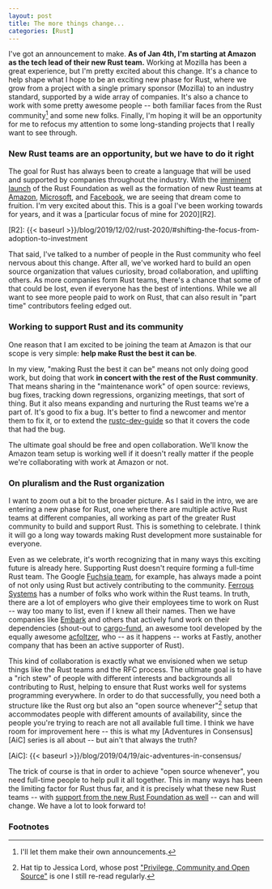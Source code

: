 ```yaml
---
layout: post
title: The more things change...
categories: [Rust]
---
```

I've got an announcement to make. **As of Jan 4th, I'm starting at Amazon as the tech lead of their new Rust team.** Working at Mozilla has been a great experience, but I'm pretty excited about this change. It's a chance to help shape what I hope to be an exciting new phase for Rust, where we grow from a project with a single primary sponsor (Mozilla) to an industry standard, supported by a wide array of companies. It's also a chance to work with some pretty awesome people -- both familiar faces from the Rust community[^not-my-cake-to-bake] and some new folks. Finally, I'm hoping it will be an opportunity for me to refocus my attention to some long-standing projects that I really want to see through.

[^not-my-cake-to-bake]: I'll let them make their own announcements.

### New Rust teams are an opportunity, but we have to do it right

The goal for Rust has always been to create a language that will be used and supported by companies throughout the industry. With the [imminent launch][rf] of the Rust Foundation as well as the formation of new Rust teams at [Amazon], [Microsoft], and [Facebook], we are seeing that dream come to fruition. I'm very excited about this. This is a goal I've been working towards for years, and it was a [particular focus of mine for 2020][R2]. 

[rf]: https://blog.rust-lang.org/2020/12/14/Next-steps-for-the-foundation-conversation.html
[Microsoft]: https://twitter.com/ryan_levick/status/1171830191804551168
[Facebook]: https://twitter.com/nadavrot/status/1319003839018614784?lang=en
[Embark]: https://twitter.com/repi/status/1294987596146384897
[Amazon]: https://aws.amazon.com/blogs/opensource/why-aws-loves-rust-and-how-wed-like-to-help/
[R2]: {{< baseurl >}}/blog/2019/12/02/rust-2020/#shifting-the-focus-from-adoption-to-investment

That said, I've talked to a number of people in the Rust community who feel nervous about this change. After all, we've worked hard to build an open source organization that values curiosity, broad collaboration, and uplifting others. As more companies form Rust teams, there's a chance that some of that could be lost, even if everyone has the best of intentions. While we all want to see more people paid to work on Rust, that can also result in "part time" contributors feeling edged out.

### Working to support Rust and its community

One reason that I am excited to be joining the team at Amazon is that our scope is very simple: **help make Rust the best it can be**.

In my view, "making Rust the best it can be" means not only doing good work, but doing that work **in concert with the rest of the Rust community**. That means sharing in the "maintenance work" of open source: reviews, bug fixes, tracking down regressions, organizing meetings, that sort of thing. But it also means expanding and nurturing the Rust teams we're a part of. It's good to fix a bug. It's better to find a newcomer and mentor them to fix it, or to extend the [rustc-dev-guide] so that it covers the code that had the bug.

The ultimate goal should be free and open collaboration. We'll know the Amazon team setup is working well if it doesn't really matter if the people we're collaborating with work at Amazon or not.

[rustc-dev-guide]: https://rustc-dev-guide.rust-lang.org/

### On pluralism and the Rust organization

I want to zoom out a bit to the broader picture. As I said in the intro, we are entering a new phase for Rust, one where there are multiple active Rust teams at different companies, all working as part of the greater Rust community to build and support Rust. This is something to celebrate. I think it will go a long way towards making Rust development more sustainable for everyone.

Even as we celebrate, it's worth recognizing that in many ways this exciting future is already here. Supporting Rust doesn't require forming a full-time Rust team. The Google [Fuchsia team], for example, has always made a point of not only using Rust but actively contributing to the community. [Ferrous Systems] has a number of folks who work within the Rust teams. In truth, there are a lot of employers who give their employees time to work on Rust -- way too many to list, even if I knew all their names. Then we have companies like [Embark] and others that actively fund work on their dependencies (shout-out to [cargo-fund](https://crates.io/crates/cargo-fund), an awesome tool developed by the equally awesome [acfoltzer](https://github.com/acfoltzer), who -- as it happens -- works at Fastly, another company that has been an active supporter of Rust).

[Fuchsia team]: https://fuchsia.dev/
[Ferrous Systems]: https://ferrous-systems.com/

This kind of collaboration is exactly what we envisioned when we setup things like the Rust teams and the RFC process. The ultimate goal is to have a "rich stew" of people with different interests and backgrounds all contributing to Rust, helping to ensure that Rust works well for systems programming everywhere. In order to do that successfully, you need both a structure like the Rust org but also an "open source whenever"[^jlord] setup that accommodates people with different amounts of availability, since the people you're trying to reach are not all available full time. I think we have room for improvement here -- this is what my [Adventures in Consensus][AiC] series is all about -- but ain't that always the truth?

[^jlord]: Hat tip to Jessica Lord, whose post ["Privilege, Community and Open Source"](http://jlord.us/blog/osos-talk.html) is one I still re-read regularly.

[AiC]: {{< baseurl >}}/blog/2019/04/19/aic-adventures-in-consensus/

The trick of course is that in order to achieve "open source whenever", you need full-time people to help pull it all together. This in many ways has been the limiting factor for Rust thus far, and it is precisely what these new Rust teams -- with [support from the new Rust Foundation as well][scope] -- can and will change. We have a lot to look forward to!

[scope]: https://github.com/rust-lang/foundation-faq-2020/blob/main/FAQ.md#q-scope

### Footnotes
